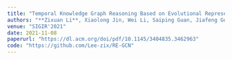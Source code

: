 ```yaml
---
title: "Temporal Knowledge Graph Reasoning Based on Evolutional Representation Learning"
authors: "**Zixuan Li**, Xiaolong Jin, Wei Li, Saiping Guan, Jiafeng Guo, Huawei Shen, Yuanzhuo Wang, Xueqi Cheng"
venue: "SIGIR'2021"
date: 2021-11-08
paperurl: "https://dl.acm.org/doi/pdf/10.1145/3404835.3462963"
code: "https://github.com/Lee-zix/RE-GCN"
---
```


